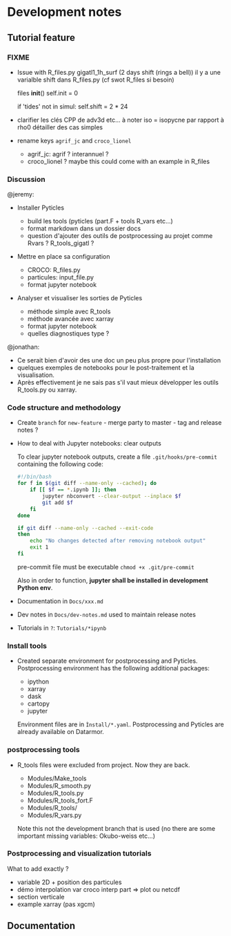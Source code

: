 # Development notes

## Tutorial feature

### FIXME
- Issue with R_files.py gigatl1_1h_surf (2 days shift (rings a bell))
il y a une varialble shift dans R_files.py (cf swot R_files si besoin)

    files
    __init__()
    self.init = 0

    if 'tides' not in simul:
        self.shift = 2 * 24

- clarifier les clés CPP de adv3d etc...
  à noter iso = isopycne par rapport à rho0
  détailler des cas simples

- rename keys `agrif_jc` and `croco_lionel`
  - agrif_jc: agrif ? interannuel ?
  - croco_lionel ? maybe this could come with an example in R_files

### Discussion

@jeremy:

- Installer Pyticles
  - build les tools (pyticles (part.F + tools R_vars etc...)
  - format markdown dans un dossier docs
  - question d'ajouter des outils de postprocessing au projet comme Rvars ? R_tools_gigatl ?

- Mettre en place sa configuration
  - CROCO: R_files.py
  - particules: input_file.py
  - format jupyter notebook

- Analyser et visualiser les sorties de Pyticles
  - méthode simple avec R_tools
  - méthode avancée avec xarray
  - format jupyter notebook
  - quelles diagnostiques type ?

@jonathan:

- Ce serait bien d'avoir des une doc un peu plus propre
pour l'installation
- quelques exemples de notebooks pour le post-traitement et la visualisation.
- Après effectivement je ne sais pas s'il vaut mieux développer les outils R_tools.py ou xarray.

### Code structure and methodology

- Create `branch` for `new-feature` - merge party to master - tag and release notes ?
- How to deal with Jupyter notebooks: clear outputs
  
  To clear jupyter notebook outputs, create a file `.git/hooks/pre-commit`
  containing the following code:
  ```Bash
  #!/bin/bash
  for f in $(git diff --name-only --cached); do
      if [[ $f == *.ipynb ]]; then
          jupyter nbconvert --clear-output --inplace $f
          git add $f
      fi
  done

  if git diff --name-only --cached --exit-code
  then
      echo "No changes detected after removing notebook output"
      exit 1
  fi
  ```
  pre-commit file must be executable `chmod +x .git/pre-commit`

  Also in order to function, **jupyter shall be installed in development
  Python env**.


- Documentation in `Docs/xxx.md`
- Dev notes in `Docs/dev-notes.md` used to maintain release notes
- Tutorials in `?`: `Tutorials/*ipynb`

### Install tools

- Created separate environment for postprocessing and Pyticles.
Postprocessing environment has the following additional packages:
  - ipython
  - xarray
  - dask
  - cartopy
  - jupyter

  Environment files are in `Ìnstall/*.yaml`. Postprocessing and Pyticles are
  already available on Datarmor. 

### postprocessing tools

- R_tools files were excluded from project. Now they are back.

  - Modules/Make_tools
  - Modules/R_smooth.py
  - Modules/R_tools.py
  - Modules/R_tools_fort.F
  - Modules/R_tools/
  - Modules/R_vars.py

  Note this not the development branch that is used (no there are some 
  important missing variables: Okubo-weiss etc...)

### Postprocessing and visualization tutorials

What to add exactly ?

- variable 2D + position des particules
- démo interpolation var croco interp part => plot ou netcdf
- section verticale
- example xarray (pas xgcm)

## Documentation


